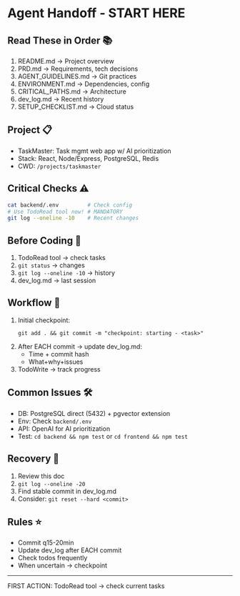 # Agent Handoff - START HERE

## Read These in Order 📚
1. README.md → Project overview
2. PRD.md → Requirements, tech decisions
3. AGENT_GUIDELINES.md → Git practices
4. ENVIRONMENT.md → Dependencies, config
5. CRITICAL_PATHS.md → Architecture
6. dev_log.md → Recent history
7. SETUP_CHECKLIST.md → Cloud status

## Project 📋
- TaskMaster: Task mgmt web app w/ AI prioritization
- Stack: React, Node/Express, PostgreSQL, Redis
- CWD: `/projects/taskmaster`

## Critical Checks ⚠️
```bash
cat backend/.env         # Check config
# Use TodoRead tool now! # MANDATORY
git log --oneline -10    # Recent changes
```

## Before Coding 🚦
1. TodoRead tool → check tasks
2. `git status` → changes
3. `git log --oneline -10` → history
4. dev_log.md → last session

## Workflow 🔄
1. Initial checkpoint:
   ```
   git add . && git commit -m "checkpoint: starting - <task>"
   ```
2. After EACH commit → update dev_log.md:
   - Time + commit hash
   - What+why+issues
3. TodoWrite → track progress

## Common Issues 🛠️
- DB: PostgreSQL direct (5432) + pgvector extension
- Env: Check `backend/.env`
- API: OpenAI for AI prioritization
- Test: `cd backend && npm test` or `cd frontend && npm test`

## Recovery 🔴
1. Review this doc
2. `git log --oneline -20`
3. Find stable commit in dev_log.md
4. Consider: `git reset --hard <commit>`

## Rules ⭐
- Commit q15-20min
- Update dev_log after EACH commit
- Check todos frequently
- When uncertain → checkpoint

---
FIRST ACTION: TodoRead tool → check current tasks